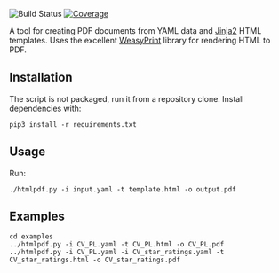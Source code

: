 ![Build Status][build-badge]
[![Coverage][coverage-badge]][coverage-url]

[build-badge]: https://github.com/pawel-slowik/htmlpdf/workflows/tests/badge.svg
[coverage-badge]: https://codecov.io/gh/pawel-slowik/htmlpdf/branch/master/graph/badge.svg
[coverage-url]: https://codecov.io/gh/pawel-slowik/htmlpdf

A tool for creating PDF documents from YAML data and [Jinja2][jinja2] HTML
templates. Uses the excellent [WeasyPrint][weasyprint] library for rendering
HTML to PDF.

[jinja2]: https://palletsprojects.com/p/jinja/
[weasyprint]: https://weasyprint.org/

## Installation

The script is not packaged, run it from a repository clone. Install
dependencies with:

	pip3 install -r requirements.txt

## Usage

Run:

	./htmlpdf.py -i input.yaml -t template.html -o output.pdf

## Examples

	cd examples
	../htmlpdf.py -i CV_PL.yaml -t CV_PL.html -o CV_PL.pdf
	../htmlpdf.py -i CV_PL.yaml -i CV_star_ratings.yaml -t CV_star_ratings.html -o CV_star_ratings.pdf
